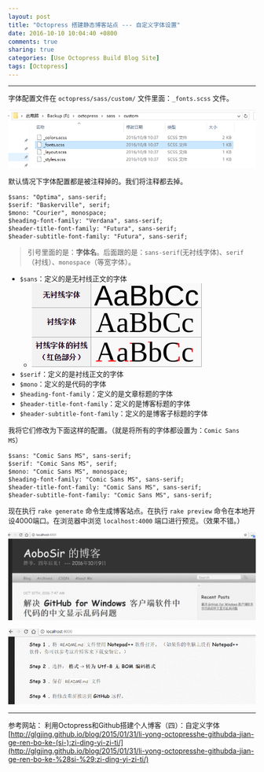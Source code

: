 ```yaml
---
layout: post
title: "Octopress 搭建静态博客站点 --- 自定义字体设置"
date: 2016-10-10 10:04:40 +0800
comments: true
sharing: true
categories: [Use Octopress Build Blog Site]
tags: [Octopress]
---
```




---

字体配置文件在 `octopress/sass/custom/` 文件里面：`_fonts.scss` 文件。

![Alt text](/images/2016-10-10-use-octopress-build-blog-site-custom-fonts/1476063413831.png)

默认情况下字体配置都是被注释掉的。我们将注释都去掉。

```
$sans: "Optima", sans-serif;
$serif: "Baskerville", serif;
$mono: "Courier", monospace;
$heading-font-family: "Verdana", sans-serif;
$header-title-font-family: "Futura", sans-serif;
$header-subtitle-font-family: "Futura", sans-serif;
```

> 引号里面的是：**字体名**。后面跟的是：`sans-serif`(无衬线字体)、`serif`（衬线）、`monospace`（等宽字体）。

* `$sans`：定义的是无衬线正文的字体 
	* ![Alt text](/images/2016-10-10-use-octopress-build-blog-site-custom-fonts/1476063715659.png)
* `$serif`：定义的是衬线正文的字体
* `$mono`：定义的是代码的字体
* `$heading-font-family`：定义的是文章标题的字体
* `$header-title-font-family`：定义的是博客标题的字体
* `$header-subtitle-font-family`：定义的是博客子标题的字体

我将它们修改为下面这样的配置。（就是将所有的字体都设置为：`Comic Sans MS`）

```
$sans: "Comic Sans MS", sans-serif;
$serif: "Comic Sans MS", serif;
$mono: "Comic Sans MS", monospace;
$heading-font-family: "Comic Sans MS", sans-serif;
$header-title-font-family: "Comic Sans MS", sans-serif;
$header-subtitle-font-family: "Comic Sans MS", sans-serif;
```

现在执行 `rake generate` 命令生成博客站点。在执行 `rake preview` 命令在本地开设4000端口。在浏览器中浏览 `localhost:4000` 端口进行预览。（效果不错。）

![Alt text](/images/2016-10-10-use-octopress-build-blog-site-custom-fonts/1476064562554.png)

![Alt text](/images/2016-10-10-use-octopress-build-blog-site-custom-fonts/1476064543308.png)


---

参考网站：
利用Octopress和Github搭建个人博客（四）：自定义字体
[http://glgjing.github.io/blog/2015/01/31/li-yong-octopresshe-githubda-jian-ge-ren-bo-ke-(si-):zi-ding-yi-zi-ti/](http://glgjing.github.io/blog/2015/01/31/li-yong-octopresshe-githubda-jian-ge-ren-bo-ke-%28si-%29:zi-ding-yi-zi-ti/)

